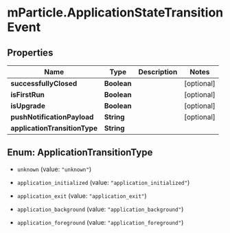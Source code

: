 # mParticle.ApplicationStateTransitionEvent

## Properties
Name | Type | Description | Notes
------------ | ------------- | ------------- | -------------
**successfullyClosed** | **Boolean** |  | [optional]
**isFirstRun** | **Boolean** |  | [optional]
**isUpgrade** | **Boolean** |  | [optional]
**pushNotificationPayload** | **String** |  | [optional]
**applicationTransitionType** | **String** |  |


<a name="ApplicationTransitionType"></a>
## Enum: ApplicationTransitionType


* `unknown` (value: `"unknown"`)

* `application_initialized` (value: `"application_initialized"`)

* `application_exit` (value: `"application_exit"`)

* `application_background` (value: `"application_background"`)

* `application_foreground` (value: `"application_foreground"`)




